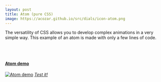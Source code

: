 ```yaml
---
layout: post
title: Atom (pure CSS)
image: https://acozar.github.io/src/dials/icon-atom.png
---
```


<div class="ktr-landing-first">
	<p>The versatility of CSS allows you to develop complex animations in a very simple way. This example of an atom is made with only a few lines of code.</p>
	<br><br>
	<div class="flex-box-1">
		<section>
			<h4><a href="https://acozar.github.io/codex/dialectica.html" title="Atom demo">Atom demo</a></h4>
			<a href="https://acozar.github.io/codex/dialectica.html" title="Atom demo"><img src="https://acozar.github.io/src/dials/Atom.png" alt="Atom demo"></a>
			<em><a href="https://acozar.github.io/codex/dialectica.html" title="Atom demo">Test it!</a></em>
		</section>
	</div>
</div>
